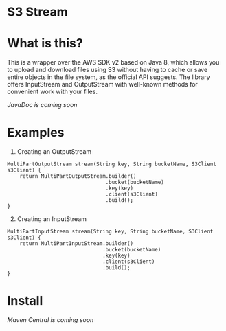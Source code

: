 # S3 Stream

# What is this?

This is a wrapper over the AWS SDK v2 based on Java 8, which allows you to upload and download files using S3 without having to cache or
save entire objects in the file system, as the official API suggests. The library offers InputStream and OutputStream
with well-known methods for convenient work with your files.

*JavaDoc is coming soon*

# Examples

1. Creating an OutputStream

```
MultiPartOutputStream stream(String key, String bucketName, S3Client s3Client) {
    return MultiPartOutputStream.builder()
                                .bucket(bucketName)
                                .key(key)
                                .client(s3Client)
                                .build();
}
```


2. Creating an InputStream

```
MultiPartInputStream stream(String key, String bucketName, S3Client s3Client) {
    return MultiPartInputStream.builder()
                               .bucket(bucketName)
                               .key(key)
                               .client(s3Client)
                               .build();
}
```

# Install

*Maven Central is coming soon*
